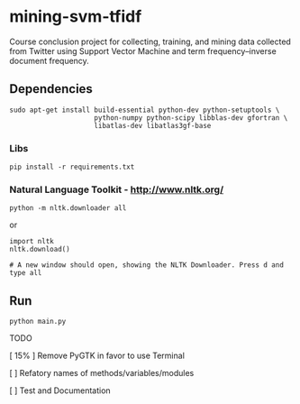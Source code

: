 mining-svm-tfidf
================

Course conclusion project for collecting, training, and mining data collected from Twitter using Support Vector Machine and term frequency–inverse document frequency.

## Dependencies

```
sudo apt-get install build-essential python-dev python-setuptools \
                     python-numpy python-scipy libblas-dev gfortran \
                     libatlas-dev libatlas3gf-base
```

### Libs

```
pip install -r requirements.txt
```

### Natural Language Toolkit - http://www.nltk.org/

```
python -m nltk.downloader all
```

or

```
import nltk
nltk.download()

# A new window should open, showing the NLTK Downloader. Press d and type all
```

## Run

```
python main.py
```

TODO

[ 15% ] Remove PyGTK in favor to use Terminal

[     ] Refatory names of methods/variables/modules

[     ] Test and Documentation
